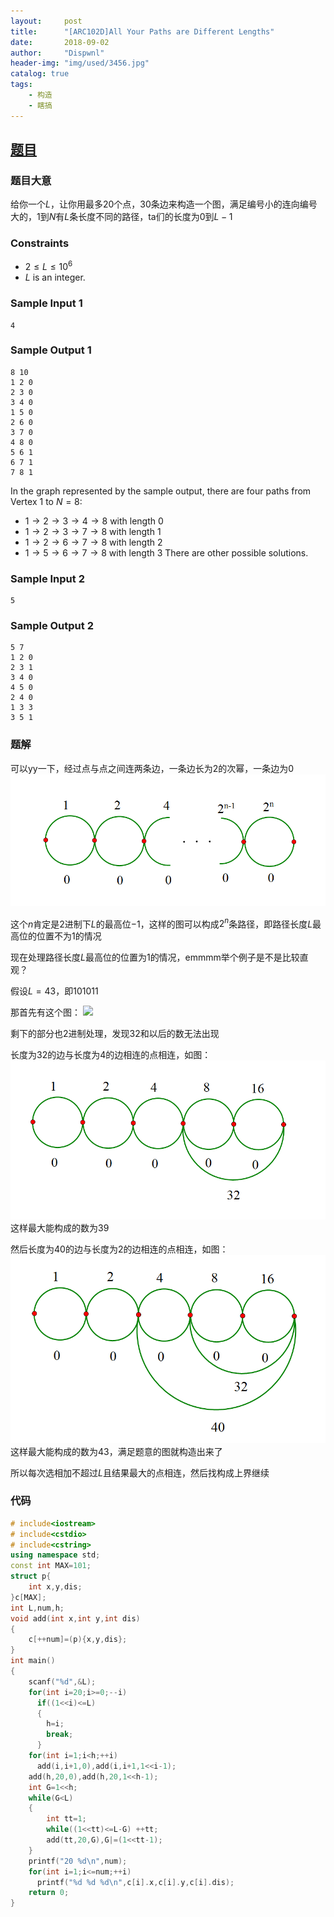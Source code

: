 ```yaml
---
layout:     post
title:      "[ARC102D]All Your Paths are Different Lengths"
date:       2018-09-02
author:     "Dispwnl"
header-img: "img/used/3456.jpg"
catalog: true
tags:
    - 构造
    - 瞎搞
---
```

## [题目](https://arc102.contest.atcoder.jp/tasks/arc102_b)
### 题目大意
给你一个$L$，让你用最多$20$个点，$30$条边来构造一个图，满足编号小的连向编号大的，$1$到$N$有$L$条长度不同的路径，ta们的长度为$0$到$L-1$

### Constraints
- $2≤L≤10^6$
- $L$ is an integer.

### Sample Input 1
```plain
4
```
### Sample Output 1
```plain
8 10
1 2 0
2 3 0
3 4 0
1 5 0
2 6 0
3 7 0
4 8 0
5 6 1
6 7 1
7 8 1
```

In the graph represented by the sample output, there are four paths from Vertex $1$ to $N=8$:

- $1 → 2 → 3 → 4 → 8$ with length $0$
- $1 → 2 → 3 → 7 → 8$ with length $1$
- $1 → 2 → 6 → 7 → 8$ with length $2$
- $1 → 5 → 6 → 7 → 8$ with length $3$
There are other possible solutions.

### Sample Input 2
```plain
5
```
### Sample Output 2
```plain
5 7
1 2 0
2 3 1
3 4 0
4 5 0
2 4 0
1 3 3
3 5 1
```
### 题解
可以yy一下，经过点与点之间连两条边，一条边长为$2$的次幂，一条边为$0$
![](/img/study/gouzaoD1.png)

这个$n$肯定是$2$进制下$L$的最高位$-1$，这样的图可以构成$2^n$条路径，即路径长度$L$最高位的位置不为$1$的情况

现在处理路径长度$L$最高位的位置为$1$的情况，emmmm举个例子是不是比较直观？

假设$L=43$，即$101011$

那首先有这个图：
![](/imgstudy/gouzaoD2.png)

剩下的部分也$2$进制处理，发现$32$和以后的数无法出现

长度为$32$的边与长度为$4$的边相连的点相连，如图：
![](/img/study/gouzaoD3.png)
这样最大能构成的数为$39$

然后长度为$40$的边与长度为$2$的边相连的点相连，如图：
![](/img/study/gouzaoD4.png)
这样最大能构成的数为$43$，满足题意的图就构造出来了

所以每次选相加不超过$L$且结果最大的点相连，然后找构成上界继续

### 代码
```c++
# include<iostream>
# include<cstdio>
# include<cstring>
using namespace std;
const int MAX=101;
struct p{
	int x,y,dis;
}c[MAX];
int L,num,h;
void add(int x,int y,int dis)
{
	c[++num]=(p){x,y,dis};
}
int main()
{
	scanf("%d",&L);
	for(int i=20;i>=0;--i)
	  if((1<<i)<=L)
	  {
	  	h=i;
	  	break;
	  }
	for(int i=1;i<h;++i)
	  add(i,i+1,0),add(i,i+1,1<<i-1);
	add(h,20,0),add(h,20,1<<h-1);
	int G=1<<h;
	while(G<L)
	{
		int tt=1;
		while((1<<tt)<=L-G) ++tt;
		add(tt,20,G),G|=(1<<tt-1);
	}
	printf("20 %d\n",num);
	for(int i=1;i<=num;++i)
	  printf("%d %d %d\n",c[i].x,c[i].y,c[i].dis);
	return 0;
}
```
